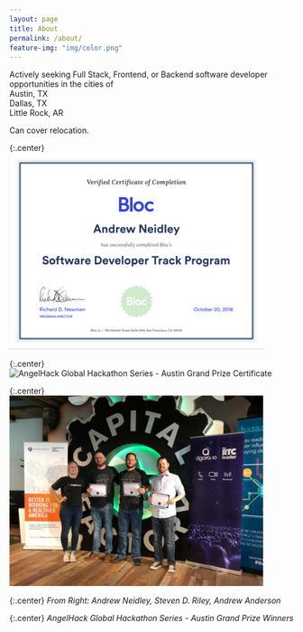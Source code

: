 ```yaml
---
layout: page
title: About
permalink: /about/
feature-img: "img/color.png"
---
```


Actively seeking Full Stack, Frontend, or Backend
software developer opportunities in the cities of<br/>
Austin, TX<br/>
Dallas, TX<br/>
Little Rock, AR<br/>

Can cover relocation.

{:.center}
<img src="/img/bloc_certificate.png" alt="Bloc Certificate" style="width: 450px;"/>

{:.center}
<img src="/img/hackathon_certificate.png" alt="AngelHack Global Hackathon Series - Austin Grand Prize Certificate" style="width: 450px;" class="about" />

{:.center}
<img src="/img/hackathon.png" alt="AngelHack Global Hackathon Series - Austin Grand Prize Winners" style="width: 450px;" class="about" />

{:.center}
*From Right: Andrew Neidley, Steven D. Riley, Andrew Anderson*

{:.center}
*AngelHack Global Hackathon Series - Austin Grand Prize Winners*
